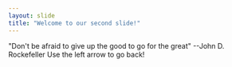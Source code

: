 ```yaml
---
layout: slide
title: "Welcome to our second slide!"
---
```

"Don't be afraid to give up the good to go for the great" --John D. Rockefeller
Use the left arrow to go back!
